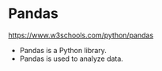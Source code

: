 # Pandas

https://www.w3schools.com/python/pandas

- Pandas is a Python library.
- Pandas is used to analyze data.
